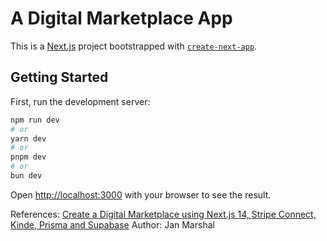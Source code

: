 # A Digital Marketplace App

This is a [Next.js](https://nextjs.org/) project bootstrapped with [`create-next-app`](https://github.com/vercel/next.js/tree/canary/packages/create-next-app).

## Getting Started

First, run the development server:

```bash
npm run dev
# or
yarn dev
# or
pnpm dev
# or
bun dev
```

Open [http://localhost:3000](http://localhost:3000) with your browser to see the result.

References:
[Create a Digital Marketplace using Next.js 14, Stripe Connect, Kinde, Prisma and Supabase](https://www.youtube.com/watch?v=yhYT0LO65vk)
Author: Jan Marshal
